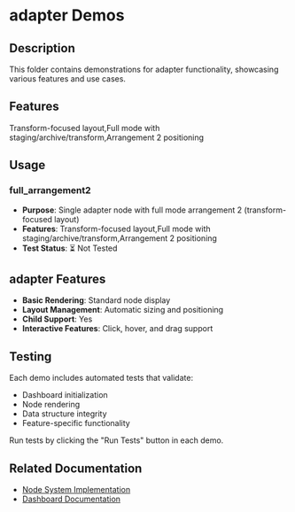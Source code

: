 # adapter Demos

## Description

This folder contains demonstrations for adapter functionality, showcasing various features and use cases.

## Features

Transform-focused layout,Full mode with staging/archive/transform,Arrangement 2 positioning

## Usage

### full_arrangement2
- **Purpose**: Single adapter node with full mode arrangement 2 (transform-focused layout)
- **Features**: Transform-focused layout,Full mode with staging/archive/transform,Arrangement 2 positioning
- **Test Status**: ⏳ Not Tested

## adapter Features

- **Basic Rendering**: Standard node display
- **Layout Management**: Automatic sizing and positioning
- **Child Support**: Yes
- **Interactive Features**: Click, hover, and drag support

## Testing

Each demo includes automated tests that validate:
- Dashboard initialization
- Node rendering
- Data structure integrity
- Feature-specific functionality

Run tests by clicking the "Run Tests" button in each demo.

## Related Documentation

- [Node System Implementation](../dashboard/implementation-nodes.md)
- [Dashboard Documentation](../dashboard/readme.md)